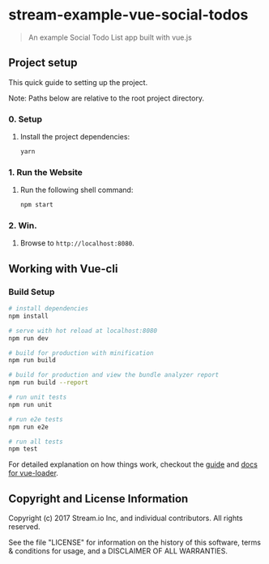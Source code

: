 # stream-example-vue-social-todos

> An example Social Todo List app built with vue.js

## Project setup

This quick guide to setting up the project.

Note: Paths below are relative to the root project directory.

### 0. Setup
1. Install the project dependencies:
    ``` bash
    yarn
    ```

### 1. Run the Website
1. Run the following shell command:
    ``` bash
    npm start
    ```

### 2. Win.
1. Browse to `http://localhost:8080`.

## Working with Vue-cli

### Build Setup

``` bash
# install dependencies
npm install

# serve with hot reload at localhost:8080
npm run dev

# build for production with minification
npm run build

# build for production and view the bundle analyzer report
npm run build --report

# run unit tests
npm run unit

# run e2e tests
npm run e2e

# run all tests
npm test
```

For detailed explanation on how things work, checkout the [guide](http://vuejs-templates.github.io/webpack/) and [docs for vue-loader](http://vuejs.github.io/vue-loader).

## Copyright and License Information

Copyright (c) 2017 Stream.io Inc, and individual contributors. All rights reserved.

See the file "LICENSE" for information on the history of this software, terms & conditions for usage, and a DISCLAIMER OF ALL WARRANTIES.
